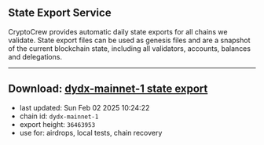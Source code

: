 ## State Export Service
CryptoCrew provides automatic daily state exports for all chains we validate. State export files can be used as genesis files and are a snapshot of the current blockchain state, including all validators, accounts, balances and delegations.

---
**Download: [dydx-mainnet-1 state export](https://dl-tyo.ccvalidators.com/SERVICE/dydx/dydx-mainnet-1_export_36463953.json)**
---

- last updated: Sun Feb 02 2025 10:24:22
- chain id: `dydx-mainnet-1`
- export height: `36463953`
- use for: airdrops, local tests, chain recovery
